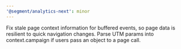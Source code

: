 ```yaml
---
'@segment/analytics-next': minor
---
```


Fix stale page context information for buffered events, so page data is resilient to quick navigation changes. Parse UTM params into context.campaign if users pass an object to a page call.
